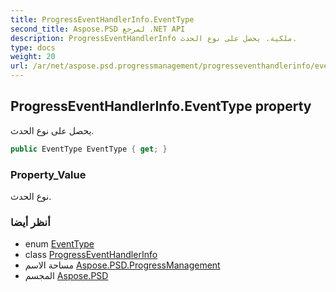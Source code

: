 ```yaml
---
title: ProgressEventHandlerInfo.EventType
second_title: Aspose.PSD لمرجع .NET API
description: ProgressEventHandlerInfo ملكية. يحصل على نوع الحدث.
type: docs
weight: 20
url: /ar/net/aspose.psd.progressmanagement/progresseventhandlerinfo/eventtype/
---
```

## ProgressEventHandlerInfo.EventType property

يحصل على نوع الحدث.

```csharp
public EventType EventType { get; }
```

### Property_Value

نوع الحدث.

### أنظر أيضا

* enum [EventType](../../eventtype/)
* class [ProgressEventHandlerInfo](../)
* مساحة الاسم [Aspose.PSD.ProgressManagement](../../progresseventhandlerinfo/)
* المجسم [Aspose.PSD](../../../)



